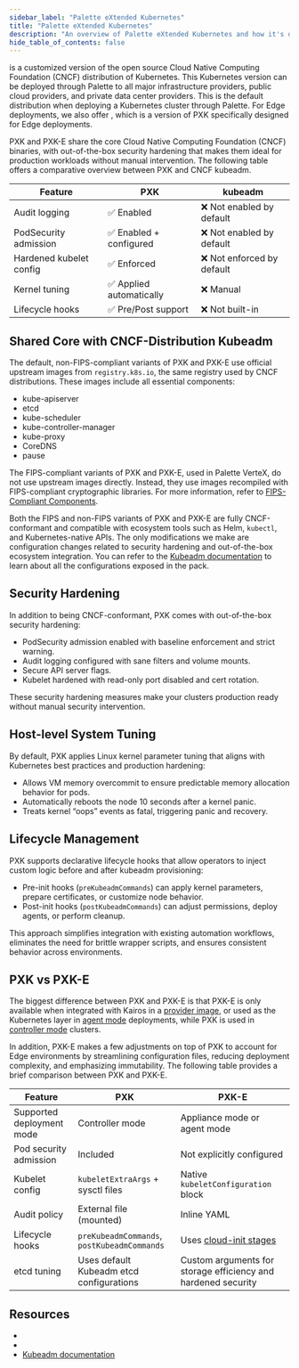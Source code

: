 ```yaml
---
sidebar_label: "Palette eXtended Kubernetes"
title: "Palette eXtended Kubernetes"
description: "An overview of Palette eXtended Kubernetes and how it's different from the upstream Kubeadm."
hide_table_of_contents: false
---
```


<VersionedLink text="Palette eXtended Kubernetes (PXK)" url="/integrations/packs/?pack=kubernetes" /> is a customized
version of the open source Cloud Native Computing Foundation (CNCF) distribution of Kubernetes. This Kubernetes version
can be deployed through Palette to all major infrastructure providers, public cloud providers, and private data center
providers. This is the default distribution when deploying a Kubernetes cluster through Palette. For Edge deployments,
we also offer
<VersionedLink text="Palette eXtended Kubernetes - Edge (PXK-E)" url="/integrations/packs/?pack=edge-k8s" />, which is a
version of PXK specifically designed for Edge deployments.

PXK and PXK-E share the core Cloud Native Computing Foundation (CNCF) binaries, with out-of-the-box security hardening
that makes them ideal for production workloads without manual intervention. The following table offers a comparative
overview between PXK and CNCF kubeadm.

| Feature                 | PXK                      | kubeadm                    |
| ----------------------- | ------------------------ | -------------------------- |
| Audit logging           | ✅ Enabled               | ❌ Not enabled by default  |
| PodSecurity admission   | ✅ Enabled + configured  | ❌ Not enabled by default  |
| Hardened kubelet config | ✅ Enforced              | ❌ Not enforced by default |
| Kernel tuning           | ✅ Applied automatically | ❌ Manual                  |
| Lifecycle hooks         | ✅ Pre/Post support      | ❌ Not built-in            |

## Shared Core with CNCF-Distribution Kubeadm

The default, non-FIPS-compliant variants of PXK and PXK-E use official upstream images from `registry.k8s.io`, the same
registry used by CNCF distributions. These images include all essential components:

- kube-apiserver
- etcd
- kube-scheduler
- kube-controller-manager
- kube-proxy
- CoreDNS
- pause

The FIPS-compliant variants of PXK and PXK-E, used in Palette VerteX, do not use upstream images directly. Instead, they
use images recompiled with FIPS-compliant cryptographic libraries. For more information, refer to
[FIPS-Compliant Components](../vertex/fips/fips-compliant-components.md).

<!-- prettier-ignore-start -->

Both the FIPS and non-FIPS variants of PXK and PXK-E are fully CNCF-conformant and compatible with ecosystem tools such
as Helm, `kubectl`, and Kubernetes-native APIs. The only modifications we make are configuration changes related to
security hardening and out-of-the-box ecosystem integration. You can refer to the [Kubeadm documentation](https://kubernetes.io/docs/reference/setup-tools/kubeadm/kubeadm-init/) 
to learn about all the configurations exposed in the
<VersionedLink text="Palette eXtended Kubernetes (PXK)" url="/integrations/packs/?pack=kubernetes" /> pack.

<!-- prettier-ignore-end -->

## Security Hardening

In addition to being CNCF-conformant, PXK comes with out-of-the-box security hardening:

- PodSecurity admission enabled with baseline enforcement and strict warning.
- Audit logging configured with sane filters and volume mounts.
- Secure API server flags.
- Kubelet hardened with read-only port disabled and cert rotation.

These security hardening measures make your clusters production ready without manual security intervention.

## Host-level System Tuning

By default, PXK applies Linux kernel parameter tuning that aligns with Kubernetes best practices and production
hardening:

- Allows VM memory overcommit to ensure predictable memory allocation behavior for pods.
- Automatically reboots the node 10 seconds after a kernel panic.
- Treats kernel “oops” events as fatal, triggering panic and recovery.

## Lifecycle Management

PXK supports declarative lifecycle hooks that allow operators to inject custom logic before and after kubeadm
provisioning:

- Pre-init hooks (`preKubeadmCommands`) can apply kernel parameters, prepare certificates, or customize node behavior.
- Post-init hooks (`postKubeadmCommands`) can adjust permissions, deploy agents, or perform cleanup.

This approach simplifies integration with existing automation workflows, eliminates the need for brittle wrapper
scripts, and ensures consistent behavior across environments.

## PXK vs PXK-E

The biggest difference between PXK and PXK-E is that PXK-E is only available when integrated with Kairos in a
[provider image](../clusters/edge/edgeforge-workflow/edgeforge-workflow.md#edge-provider-container-images), or used as
the Kubernetes layer in [agent mode](../deployment-modes/agent-mode/agent-mode.md) deployments, while PXK is used in
[controller mode](../deployment-modes/controller-mode.md) clusters.

In addition, PXK-E makes a few adjustments on top of PXK to account for Edge environments by streamlining configuration
files, reducing deployment complexity, and emphasizing immutability. The following table provides a brief comparison
between PXK and PXK-E.

| Feature                   | PXK                                         | PXK-E                                                                       |
| ------------------------- | ------------------------------------------- | --------------------------------------------------------------------------- |
| Supported deployment mode | Controller mode                             | Appliance mode or agent mode                                                |
| Pod security admission    | Included                                    | Not explicitly configured                                                   |
| Kubelet config            | `kubeletExtraArgs` + sysctl files           | Native `kubeletConfiguration` block                                         |
| Audit policy              | External file (mounted)                     | Inline YAML                                                                 |
| Lifecycle hooks           | `preKubeadmCommands`, `postKubeadmCommands` | Uses [cloud-init stages](../clusters/edge/edge-configuration/cloud-init.md) |
| etcd tuning               | Uses default Kubeadm etcd configurations    | Custom arguments for storage efficiency and hardened security               |

## Resources

- <VersionedLink text="Palette eXtended Kubernetes (PXK)" url="/integrations/packs/?pack=kubernetes" />
- <VersionedLink text="Palette eXtended Kubernetes - Edge (PXK-E)" url="/integrations/packs/?pack=edge-k8s" />
- [Kubeadm documentation](https://kubernetes.io/docs/reference/setup-tools/kubeadm/kubeadm-init/)
